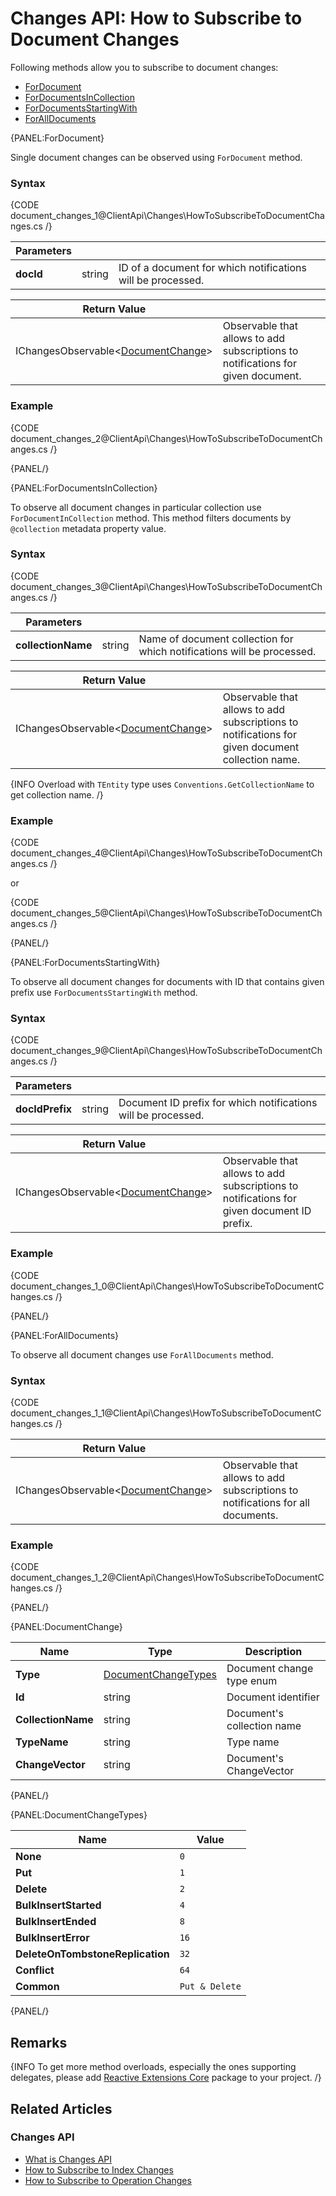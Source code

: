 # Changes API: How to Subscribe to Document Changes

Following methods allow you to subscribe to document changes:

- [ForDocument](../../client-api/changes/how-to-subscribe-to-document-changes#fordocument)
- [ForDocumentsInCollection](../../client-api/changes/how-to-subscribe-to-document-changes#fordocumentsincollection)
- [ForDocumentsStartingWith](../../client-api/changes/how-to-subscribe-to-document-changes#fordocumentsstartingwith)
- [ForAllDocuments](../../client-api/changes/how-to-subscribe-to-document-changes#foralldocuments)

{PANEL:ForDocument}

Single document changes can be observed using `ForDocument` method.

### Syntax

{CODE document_changes_1@ClientApi\Changes\HowToSubscribeToDocumentChanges.cs /}

| Parameters | | |
| ------------- | ------------- | ----- |
| **docId** | string | ID of a document for which notifications will be processed. |

| Return Value | |
| ------------- | ----- |
| IChangesObservable<[DocumentChange](../../client-api/changes/how-to-subscribe-to-document-changes#documentchange)> | Observable that allows to add subscriptions to notifications for given document. |

### Example

{CODE document_changes_2@ClientApi\Changes\HowToSubscribeToDocumentChanges.cs /}

{PANEL/}

{PANEL:ForDocumentsInCollection}

To observe all document changes in particular collection use `ForDocumentInCollection` method. This method filters documents by `@collection` metadata property value.

### Syntax

{CODE document_changes_3@ClientApi\Changes\HowToSubscribeToDocumentChanges.cs /}

| Parameters | | |
| ------------- | ------------- | ----- |
| **collectionName** | string | Name of document collection for which notifications will be processed. |

| Return Value | |
| ------------- | ----- |
| IChangesObservable<[DocumentChange](../../client-api/changes/how-to-subscribe-to-document-changes#documentchange)> | Observable that allows to add subscriptions to notifications for given document collection name. |

{INFO Overload with `TEntity` type uses `Conventions.GetCollectionName` to get collection name. /}

### Example

{CODE document_changes_4@ClientApi\Changes\HowToSubscribeToDocumentChanges.cs /}

or

{CODE document_changes_5@ClientApi\Changes\HowToSubscribeToDocumentChanges.cs /}

{PANEL/}

{PANEL:ForDocumentsStartingWith}

To observe all document changes for documents with ID that contains given prefix use `ForDocumentsStartingWith` method.

### Syntax

{CODE document_changes_9@ClientApi\Changes\HowToSubscribeToDocumentChanges.cs /}

| Parameters | | |
| ------------- | ------------- | ----- |
| **docIdPrefix** | string | Document ID prefix for which notifications will be processed. |

| Return Value | |
| ------------- | ----- |
| IChangesObservable<[DocumentChange](../../client-api/changes/how-to-subscribe-to-document-changes#documentchange)> | Observable that allows to add subscriptions to notifications for given document ID prefix. |

### Example

{CODE document_changes_1_0@ClientApi\Changes\HowToSubscribeToDocumentChanges.cs /}

{PANEL/}

{PANEL:ForAllDocuments}

To observe all document changes use `ForAllDocuments` method.

### Syntax

{CODE document_changes_1_1@ClientApi\Changes\HowToSubscribeToDocumentChanges.cs /}

| Return Value | |
| ------------- | ----- |
| IChangesObservable<[DocumentChange](../../client-api/changes/how-to-subscribe-to-document-changes#documentchange)> | Observable that allows to add subscriptions to notifications for all documents. |

### Example

{CODE document_changes_1_2@ClientApi\Changes\HowToSubscribeToDocumentChanges.cs /}

{PANEL/}

{PANEL:DocumentChange}

| Name | Type | Description |
| ------------- | ------------- | ----- |
| **Type** | [DocumentChangeTypes](../../client-api/changes/how-to-subscribe-to-document-changes#documentchangetypes) | Document change type enum |
| **Id** | string | Document identifier |
| **CollectionName** | string | Document's collection name |
| **TypeName** | string | Type name |
| **ChangeVector** | string | Document's ChangeVector|

{PANEL/}

{PANEL:DocumentChangeTypes}

| Name | Value |
| ---- | ----- |
| **None** | `0` |
| **Put** | `1` |
| **Delete** | `2` |
| **BulkInsertStarted** | `4` |
| **BulkInsertEnded** | `8` |
| **BulkInsertError** | `16` |
| **DeleteOnTombstoneReplication** | `32` |
| **Conflict** | `64` |
| **Common** | `Put & Delete` |

{PANEL/}

## Remarks

{INFO To get more method overloads, especially the ones supporting delegates, please add [Reactive Extensions Core](https://www.nuget.org/packages/System.Reactive.Core/) package to your project. /}

## Related Articles

### Changes API

- [What is Changes API](../../client-api/changes/what-is-changes-api)
- [How to Subscribe to Index Changes](../../client-api/changes/how-to-subscribe-to-index-changes)
- [How to Subscribe to Operation Changes](../../client-api/changes/how-to-subscribe-to-operation-changes)
